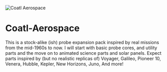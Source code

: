 ![Coatl Aerospace](http://imgur.com/Hrhr9ku.png)
# Coatl-Aerospace
This is a stock-alike (ish) probe expansion pack inspired by real missions from the mid-1960s to now. I will start with basic probe cores, and utility parts and the move on to animated science parts and solar panels. Expect parts inspired by (but no realistic replicas of) Voyager, Galileo, Pioneer 10, Venera, Hubble, Kepler, New Horizons, Juno, And more!
